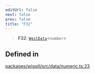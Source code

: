 ```yaml
---
editUrl: false
next: false
prev: false
title: "F32"
---
```


> **F32**: [`WgslData`](/api/wigsill/interfaces/wgsldata/)\<`number`\>

## Defined in

[packages/wigsill/src/data/numeric.ts:23](https://github.com/software-mansion-labs/wigsill/blob/3eabd476f023822e50f40404033f5b0520bf8089/packages/wigsill/src/data/numeric.ts#L23)
